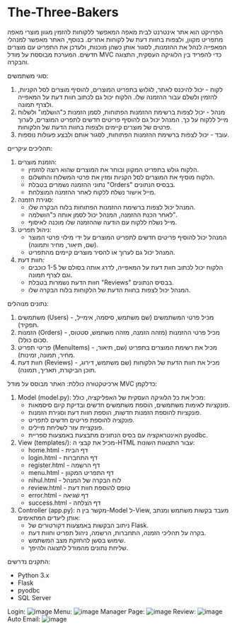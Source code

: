 # The-Three-Bakers
הפרויקט הוא אתר אינטרנט לבית מאפה המאפשר ללקוחות להזמין מגוון מוצרי מאפה מתפריט מקוון, ולצפות בחוות דעת של לקוחות אחרים. בנוסף, האתר מאפשר למנהלי המאפייה לנהל את ההזמנות, לסגור אותן כשהן מוכנות, ולעדכן את התפריט עם מוצרים חדשים. המערכת מבוססת על מודל MVC כדי להפריד בין הלוגיקה העסקית, התצוגה והבקרה.

סוגי משתמשים:
1. לקוח - יכול להיכנס לאתר, לגלוש בתפריט המוצרים, להוסיף מוצרים לסל הקניות, להזמין ולשלם עבור ההזמנה שלו. הלקוח יכול גם לכתוב חוות דעת על המאפייה ולצרף תמונה.
2. מנהל - יכול לצפות ברשימת ההזמנות הפתוחות, לסמן הזמנות כ"הושלמו" ולשלוח מייל ללקוח על כך. המנהל יכול גם להוסיף פריטים חדשים לתפריט המוצרים, לערוך פרטים של מוצרים קיימים ולצפות בחוות הדעת של הלקוחות.
3. עובד - יכול לצפות ברשימת ההזמנות הפתוחות, לסגור אותם ולבצע פעולות נוספות.

תהליכים עיקריים:
1. הזמנת מוצרים:
   - הלקוח גולש בתפריט המקוון ובוחר את המוצרים שהוא רוצה להזמין.
   - הלקוח מוסיף את המוצרים לסל הקניות ומזין את פרטי המשלוח והתשלום.
   - נתוני ההזמנה נשמרים בטבלת "Orders" בבסיס הנתונים.
   - מייל אישור נשלח ללקוח לאחר ההזמנה המוצלחת.
2. סגירת הזמנה:
   - המנהל יכול לצפות ברשימת ההזמנות הפתוחות בלוח הבקרה שלו.
   - לאחר הכנת ההזמנה, המנהל יכול לסמן אותה כ"הושלמה".
   - מייל נשלח ללקוח עם הודעה שההזמנה שלו מוכנה לאיסוף.
3. ניהול תפריט:
   - המנהל יכול להוסיף פריטים חדשים לתפריט המוצרים על ידי מילוי פרטי המוצר (שם, תיאור, מחיר ותמונה).
   - המנהל יכול גם לערוך או להסיר מוצרים קיימים מהתפריט.
4. חוות דעת:
   - הלקוח יכול לכתוב חוות דעת על המאפייה, לדרג אותה בסולם של 1-5 כוכבים וגם לצרף תמונה.
   - חוות הדעת נשמרות בטבלת "Reviews" בבסיס הנתונים.
   - המנהל יכול לצפות בחוות הדעת של הלקוחות בלוח הבקרה שלו.

נתונים מנוהלים:
1. משתמשים (Users) - מכיל פרטי המשתמשים (שם משתמש, סיסמה, אימייל, תפקיד).
2. הזמנות (Orders) - מכיל פרטי ההזמנות (מזהה הזמנה, מזהה משתמש, סטטוס, סכום כולל).
3. פריטי תפריט (MenuItems) - מכיל את רשימת המוצרים בתפריט (שם, תיאור, מחיר, תמונה, זמינות).
4. חוות דעת (Reviews) - מכיל את חוות הדעת של הלקוחות (שם משתמש, דירוג, תוכן הביקורת, תאריך, תמונה).

ארכיטקטורה כוללת:
האתר מבוסס על מודל MVC כדלקמן:

1. Model (model.py): מכיל את כל הלוגיקה העסקית של האפליקציה, כולל:
   - פונקציות לאימות משתמשים, הוספת משתמשים חדשים ובדיקת קיום סיסמאות.
   - פונקציות להוספת הזמנות חדשות, הוספת חוות דעת וסגירת הזמנות.
   - פונקציה להוספת פריטים חדשים לתפריט.
   - פונקציית עזר לשליחת מיילים.
   - האינטראקציה עם בסיס הנתונים מתבצעת באמצעות ספריית pyodbc.
2. View (templates/): מכיל את קבצי ה-HTML עבור התצוגות השונות:
   - home.html - דף הבית
   - login.html - דף התחברות
   - register.html - דף הרשמה
   - menu.html - דף התפריט המקוון
   - nihul.html - לוח הבקרה של המנהל
   - review.html - טופס להוספת חוות דעת
   - error.html - דף שגיאה
   - success.html - דף הצלחה
3. Controller (app.py): מקשר בין ה-Model ל-View, מעבד בקשות משתמש ומנתב אותן ליעדים המתאימים:
   - ניתוב הבקשות באמצעות דקורטורים של Flask.
   - בקרה על תהליכי הזמנה, התחברות, הרשמה, ניהול תפריט וחוות דעת.
   - שימוש בסשן להחזקת מצב המשתמש.
   - שליחת נתונים מהמודל לתצוגה ולהיפך.

התקנים נדרשים:
- Python 3.x
- Flask
- pyodbc
- SQL Server

Login:
![image](https://github.com/kobisenado2000/The-Three-Bakers/assets/170872792/a572e92a-ac83-4853-bdfb-8cf391999c4e)
Menu:
![image](https://github.com/kobisenado2000/The-Three-Bakers/assets/170872792/ec721b7b-1af7-4be3-bca9-285220803efc)
Manager Page:
![image](https://github.com/kobisenado2000/The-Three-Bakers/assets/170872792/d572ee25-b32d-4f3d-8766-635faf8ac562)
Review:
![image](https://github.com/kobisenado2000/The-Three-Bakers/assets/170872792/3f17ae7f-8505-45e4-929f-867ceb21440c)
Auto Email:
![image](https://github.com/kobisenado2000/The-Three-Bakers/assets/170872792/ae488afe-4021-4b00-9150-ba1c5392fe51)



